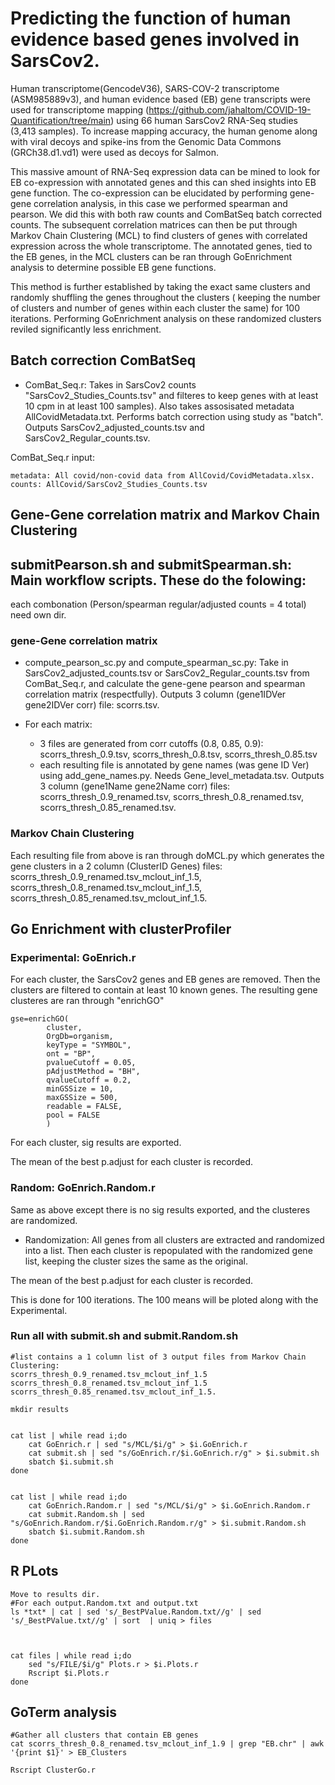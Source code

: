 
# Predicting the function of human evidence based genes involved in SarsCov2.

Human transcriptome(GencodeV36), SARS-COV-2 transcriptome (ASM985889v3), and human evidence based (EB) gene transcripts were used for transcriptome mapping (https://github.com/jahaltom/COVID-19-Quantification/tree/main) using 66 human SarsCov2 RNA-Seq studies (3,413 samples). To increase mapping accuracy, the human genome along with viral decoys and spike-ins from the Genomic Data Commons (GRCh38.d1.vd1) were used as decoys for Salmon. 

This massive amount of RNA-Seq expression data can be mined to look for EB co-expression with annotated genes and this can shed insights into EB gene function. The co-expression can be elucidated by performing gene-gene correlation analysis, in this case we performed spearman and pearson. We did this with both raw counts and ComBatSeq batch corrected counts. The subsequent correlation matrices can then be put through Markov Chain Clustering (MCL) to find clusters of genes with correlated expression across the whole transcriptome. The annotated genes, tied to the EB genes, in the MCL clusters can be ran through GoEnrichment analysis to determine possible EB gene functions. 

This method is further established by taking the exact same clusters and randomly shuffling the genes throughout the clusters ( keeping the number of clusters and number of genes within each cluster the same) for 100 iterations. Performing GoEnrichment analysis on these randomized clusters reviled significantly less enrichment. 



## Batch correction ComBatSeq

* ComBat_Seq.r: Takes in SarsCov2 counts "SarsCov2_Studies_Counts.tsv" and filteres to keep genes with at least 10 cpm in at least 100 samples). Also takes assosisated metadata AllCovidMetadata.txt. Performs batch correction using study as "batch". Outputs SarsCov2_adjusted_counts.tsv and SarsCov2_Regular_counts.tsv. 

ComBat_Seq.r input:
```
metadata: All covid/non-covid data from AllCovid/CovidMetadata.xlsx.
counts: AllCovid/SarsCov2_Studies_Counts.tsv
```
 
## Gene-Gene correlation matrix and Markov Chain Clustering
## submitPearson.sh and submitSpearman.sh: Main workflow scripts. These do the folowing:

each combonation (Person/spearman regular/adjusted counts = 4 total)  need own dir. 
### gene-Gene correlation matrix

*  compute_pearson_sc.py and compute_spearman_sc.py: Take in SarsCov2_adjusted_counts.tsv or SarsCov2_Regular_counts.tsv from ComBat_Seq.r, and calculate the gene-gene pearson and spearman correlation matrix (respectfully). Outputs 3 column  (gene1IDVer   gene2IDVer  corr) file:  scorrs.tsv.

* For each matrix:
  * 3 files are generated from corr cutoffs (0.8, 0.85, 0.9): scorrs_thresh_0.9.tsv, scorrs_thresh_0.8.tsv, scorrs_thresh_0.85.tsv
  * each resulting file is annotated by gene names (was gene ID Ver) using add_gene_names.py. Needs Gene_level_metadata.tsv. Outputs 3 column (gene1Name   gene2Name  corr) files: scorrs_thresh_0.9_renamed.tsv, scorrs_thresh_0.8_renamed.tsv, scorrs_thresh_0.85_renamed.tsv.

### Markov Chain Clustering

Each resulting file from above is ran through doMCL.py which generates the gene clusters in a 2 column (ClusterID       Genes) files:  scorrs_thresh_0.9_renamed.tsv_mclout_inf_1.5, scorrs_thresh_0.8_renamed.tsv_mclout_inf_1.5, scorrs_thresh_0.85_renamed.tsv_mclout_inf_1.5.





## Go Enrichment with clusterProfiler

### Experimental: GoEnrich.r
For each cluster, the SarsCov2 genes and EB genes are removed. Then the clusters are filtered to contain at least 10 known genes. The resulting gene clusteres are ran through "enrichGO" 
```
gse=enrichGO(
        cluster,
        OrgDb=organism,
        keyType = "SYMBOL",
        ont = "BP",
        pvalueCutoff = 0.05,
        pAdjustMethod = "BH",
        qvalueCutoff = 0.2,
        minGSSize = 10,
        maxGSSize = 500,
        readable = FALSE,
        pool = FALSE
        )
```

For each cluster, sig results are exported. 

The mean of the best p.adjust for each cluster is recorded. 

### Random: GoEnrich.Random.r

Same as above except there is no sig results exported, and the clusteres are randomized. 

* Randomization: All genes from all clusters are extracted and randomized into a list. Then each cluster is repopulated with the randomized gene list, keeping the cluster sizes the same as the original.

The mean of the best p.adjust for each cluster is recorded.

This is done for 100 iterations. The 100 means will be ploted along with the Experimental.


### Run all with submit.sh and submit.Random.sh


```
#list contains a 1 column list of 3 output files from Markov Chain Clustering:
scorrs_thresh_0.9_renamed.tsv_mclout_inf_1.5
scorrs_thresh_0.8_renamed.tsv_mclout_inf_1.5
scorrs_thresh_0.85_renamed.tsv_mclout_inf_1.5.

mkdir results


cat list | while read i;do
    cat GoEnrich.r | sed "s/MCL/$i/g" > $i.GoEnrich.r
    cat submit.sh | sed "s/GoEnrich.r/$i.GoEnrich.r/g" > $i.submit.sh
    sbatch $i.submit.sh
done


cat list | while read i;do
    cat GoEnrich.Random.r | sed "s/MCL/$i/g" > $i.GoEnrich.Random.r
    cat submit.Random.sh | sed "s/GoEnrich.Random.r/$i.GoEnrich.Random.r/g" > $i.submit.Random.sh
    sbatch $i.submit.Random.sh
done
```











## R PLots
```
Move to results dir.
#For each output.Random.txt and output.txt
ls *txt* | cat | sed 's/_BestPValue.Random.txt//g' | sed 's/_BestPValue.txt//g' | sort  | uniq > files



cat files | while read i;do
    sed "s/FILE/$i/g" Plots.r > $i.Plots.r
    Rscript $i.Plots.r
done
```



## GoTerm analysis
```
#Gather all clusters that contain EB genes
cat scorrs_thresh_0.8_renamed.tsv_mclout_inf_1.9 | grep "EB.chr" | awk '{print $1}' > EB_Clusters

Rscript ClusterGo.r

```





